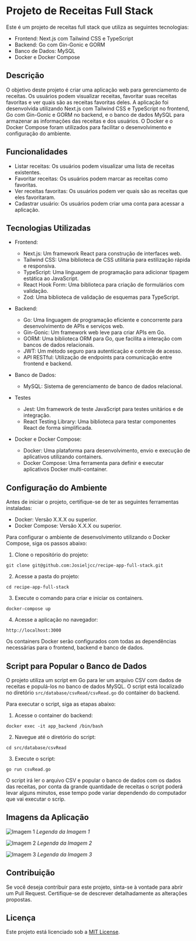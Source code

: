 # Projeto de Receitas Full Stack

Este é um projeto de receitas full stack que utiliza as seguintes tecnologias:

- Frontend: Next.js com Tailwind CSS e TypeScript
- Backend: Go com Gin-Gonic e GORM
- Banco de Dados: MySQL
- Docker e Docker Compose

## Descrição

O objetivo deste projeto é criar uma aplicação web para gerenciamento de receitas. Os usuários podem visualizar receitas, favoritar suas receitas favoritas e ver quais são as receitas favoritas deles. A aplicação foi desenvolvida utilizando Next.js com Tailwind CSS e TypeScript no frontend, Go com Gin-Gonic e GORM no backend, e o banco de dados MySQL para armazenar as informações das receitas e dos usuários. O Docker e o Docker Compose foram utilizados para facilitar o desenvolvimento e configuração do ambiente.

## Funcionalidades

- Listar receitas: Os usuários podem visualizar uma lista de receitas existentes.
- Favoritar receitas: Os usuários podem marcar as receitas como favoritas.
- Ver receitas favoritas: Os usuários podem ver quais são as receitas que eles favoritaram.
- Cadastrar usuário: Os usuários podem criar uma conta para acessar a aplicação.

## Tecnologias Utilizadas

- Frontend:
  - Next.js: Um framework React para construção de interfaces web.
  - Tailwind CSS: Uma biblioteca de CSS utilitária para estilização rápida e responsiva.
  - TypeScript: Uma linguagem de programação para adicionar tipagem estática ao JavaScript.
  - React Hook Form: Uma biblioteca para criação de formulários com validação.
  - Zod: Uma biblioteca de validação de esquemas para TypeScript.

- Backend:
  - Go: Uma linguagem de programação eficiente e concorrente para desenvolvimento de APIs e serviços web.
  - Gin-Gonic: Um framework web leve para criar APIs em Go.
  - GORM: Uma biblioteca ORM para Go, que facilita a interação com bancos de dados relacionais.
  - JWT: Um método seguro para autenticação e controle de acesso.
  - API RESTful: Utilização de endpoints para comunicação entre frontend e backend.

- Banco de Dados:
  - MySQL: Sistema de gerenciamento de banco de dados relacional.

- Testes
  - Jest: Um framework de teste JavaScript para testes unitários e de integração.
  - React Testing Library: Uma biblioteca para testar componentes React de forma simplificada.

- Docker e Docker Compose:
  - Docker: Uma plataforma para desenvolvimento, envio e execução de aplicativos utilizando containers.
  - Docker Compose: Uma ferramenta para definir e executar aplicativos Docker multi-container.

## Configuração do Ambiente

Antes de iniciar o projeto, certifique-se de ter as seguintes ferramentas instaladas:

- Docker: Versão X.X.X ou superior.
- Docker Compose: Versão X.X.X ou superior.

Para configurar o ambiente de desenvolvimento utilizando o Docker Compose, siga os passos abaixo:

1. Clone o repositório do projeto: 
```
git clone git@github.com:Josieljcc/recipe-app-full-stack.git
```
2. Acesse a pasta do projeto:
```
cd recipe-app-full-stack
```
3. Execute o comando para criar e iniciar os containers.
```
docker-compose up
```
4. Acesse a aplicação no navegador: 
```
http://localhost:3000
```

Os containers Docker serão configurados com todas as dependências necessárias para o frontend, backend e banco de dados.

## Script para Popular o Banco de Dados

O projeto utiliza um script em Go para ler um arquivo CSV com dados de receitas e populá-los no banco de dados MySQL. O script está localizado no diretório `src/database/csvRead/csvRead.go` do container do backend.

Para executar o script, siga as etapas abaixo:

1. Acesse o container do backend: 
```
docker exec -it app_backend /bin/bash
```
2. Navegue até o diretório do script: 
```
cd src/database/csvRead
```
3. Execute o script: 
```
go run csvRead.go
```

O script irá ler o arquivo CSV e popular o banco de dados com os dados das receitas, por conta da grande quantidade de receitas o script poderá levar alguns minutos, esse tempo pode variar dependendo do computador que vai executar o scrip.

## Imagens da Aplicação

![Imagem 1](caminho/para/imagem1.png)
*Legenda da Imagem 1*

![Imagem 2](caminho/para/imagem2.png)
*Legenda da Imagem 2*

![Imagem 3](caminho/para/imagem3.png)
*Legenda da Imagem 3*

## Contribuição

Se você deseja contribuir para este projeto, sinta-se à vontade para abrir um Pull Request. Certifique-se de descrever detalhadamente as alterações propostas.

## Licença

Este projeto está licenciado sob a [MIT License](https://opensource.org/licenses/MIT).
